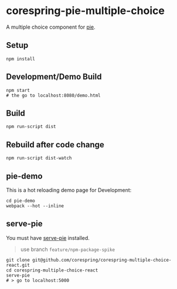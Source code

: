 # corespring-pie-multiple-choice

A multiple choice component for [pie](http://github.com/PieLabs/pie).

## Setup

```
npm install
```

## Development/Demo Build

```
npm start
# the go to localhost:8080/demo.html
```

## Build

```
npm run-script dist
```

## Rebuild after code change

```
npm run-script dist-watch
```

## pie-demo 

This is a hot reloading demo page for Development:

```
cd pie-demo
webpack --hot --inline 
```

## serve-pie 

You must have [serve-pie](http://github.com/PieLabs/serve-pie) installed.

> use branch `feature/npm-package-spike`

    git clone git@github.com/corespring/corespring-multiple-choice-react.git 
    cd corespring-multiple-choice-react
    serve-pie 
    # > go to localhost:5000
